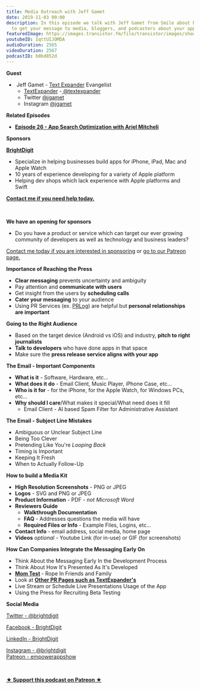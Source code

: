 ```yaml
---
title: Media Outreach with Jeff Gamet
date: 2019-11-03 00:00
description: In this episode we talk with Jeff Gamet from Smile about how to get how
  to get your message to media, bloggers, and podcasters about your app.
featuredImage: https://images.transistor.fm/file/transistor/images/show/122/full_1533929410-artwork.jpg
youtubeID: IqttUIJOMDA
audioDuration: 2565
videoDuration: 2567
podcastID: b0bd852d
---
```

<p><b>Guest</b></p><ul><li> Jeff Gamet - <a href="https://textexpander.com">Text Expander</a> Evangelist <ul>
<li>
<a href="https://textexpander.com">TextExpander</a> -<a href="https://twitter.com/textexpander"> @textexpander</a>
</li>
<li>Twitter <a href="https://twitter.com/jgamet">@jgamet</a>
</li>
<li>Instagram <a href="https://www.instagram.com/jgamet/">@jgamet</a>
</li>
</ul>
</li></ul><p><b>Related Episodes</b></p><ul><li><a href="https://share.transistor.fm/s/15b7ff63"><strong>Episode 26 - App Search Optimization with Ariel Mitcheli</strong></a></li></ul><p><b>Sponsors</b></p><p><a href="https://brightdigit.com/"><strong>BrightDigit</strong></a></p><ul>
<li>Specialize in helping businesses build apps for iPhone, iPad, Mac and Apple Watch</li>
<li>10 years of experience developing for a variety of Apple platform</li>
<li>Helping dev shops which lack experience with Apple platforms and Swift</li>
</ul><p><a href="https://brightdigit.com/contact/"><strong>Contact me if you need help today.</strong></a></p><p><br></p><p><strong>We have an opening for sponsors</strong></p><ul><li>Do you have a product or service which can target our ever growing community of developers as well as technology and business leaders? </li></ul><p><a href="https://brightdigit.com/contact/">Contact me today if you are interested in sponsoring</a> or <a href="https://www.patreon.com/empowerappsshow">go to our Patreon page.</a></p><p><b>Importance of Reaching the Press</b></p><ul>
<li>
<strong>Clear messaging</strong> prevents uncertainty and ambiguity</li>
<li>Pay attention and <strong>communicate with users</strong>
</li>
<li>Get insight from the users by <strong>scheduling calls</strong>
</li>
<li>
<strong>Cater your messaging</strong> to your audience</li>
<li>Using PR Services (ex. <a href="https://www.prlog.org">PRLog</a>) are helpful but <strong>personal relationships are important</strong>
</li>
</ul><p><b>Going to the Right Audience</b></p><ul>
<li>Based on the target device (Android vs iOS) and industry, <strong>pitch to right journalists</strong>
</li>
<li>
<strong>Talk to developers</strong> who have done apps in that space</li>
<li>Make sure the <strong>press release service aligns with your app</strong>
</li>
</ul><p><b>The Email - Important Components </b></p><ul>
<li>
<strong>What is it</strong> - Software, Hardware, etc...</li>
<li>
<strong>What does it do</strong> - Email Client, Music Player, iPhone Case, etc...</li>
<li>
<strong>Who is it for</strong> - for the iPhone, for the Apple Watch, for Windows PCs, etc...</li>
<li>
<strong>Why should I care</strong>/What makes it special/What need does it fill<ul><li>Email Client - AI based Spam Filter for Administrative Assistant</li></ul>
</li>
</ul><p><b>The Email - Subject Line Mistakes </b></p><ul>
<li>Ambiguous or Unclear Subject Line</li>
<li>Being Too Clever</li>
<li>Pretending Like You're <em>Looping Back</em>
</li>
<li>Timing is Important</li>
<li>Keeping It Fresh</li>
<li>When to Actually Follow-Up</li>
</ul><p><b>How to build a Media Kit</b></p><ul>
<li>
<strong>High Resolution Screenshots</strong> - PNG or JPEG</li>
<li>
<strong>Logos</strong> - SVG and PNG or JPEG</li>
<li>
<strong>Product Information</strong> - PDF - <em>not Microsoft Word</em>
</li>
<li>
<strong>Reviewers Guide</strong><ul>
<li><strong>Walkthrough Documentation</strong></li>
<li>
<strong>FAQ</strong> - Addresses questions the media will have</li>
<li>
<strong>Required Files or Info</strong> - Example Files, Logins, etc...</li>
</ul>
</li>
<li>
<strong>Contact Info</strong> - email address, social media, home page</li>
<li>
<strong>Videos</strong> <em>optional - </em>Youtube Link (for in-use) or GIF (for screenshots) </li>
</ul><p><b>How Can Companies Integrate the Messaging Early On</b></p><ul>
<li>Think About the Messaging Early In the Development Process</li>
<li>Think About How It's Presented As It's Developed</li>
<li>
<a href="http://momtestbook.com"><strong>Mom Test</strong></a><strong> </strong>- Rope In Friends and Family</li>
<li>Look at <a href="https://textexpander.com/press/"><strong>Other PR Pages such as TextExpander's</strong></a>
</li>
<li>Live Stream or Schedule Live Presentations Usage of the App</li>
<li>Using the Press for Recruiting Beta Testing</li>
</ul><p><b>Social Media</b></p><p><a href="https://twitter.com/brightdigit">Twitter - @brightdigit</a></p><p><a href="http://facebook.com/brightdigit">Facebook - BrightDigit</a></p><p><a href="https://www.linkedin.com/company/bright-digit">LinkedIn - BrightDigit</a></p><p><a href="https://www.instagram.com/brightdigit/">Instagram - @brightdigit</a><br><a href="https://www.patreon.com/empowerappsshow">Patreon - empowerappshow</a></p><p><br></p><p><strong><a href="https://www.patreon.com/empowerappsshow" rel="payment" title="★ Support this podcast on Patreon ★">★ Support this podcast on Patreon ★</a></strong></p>
      
